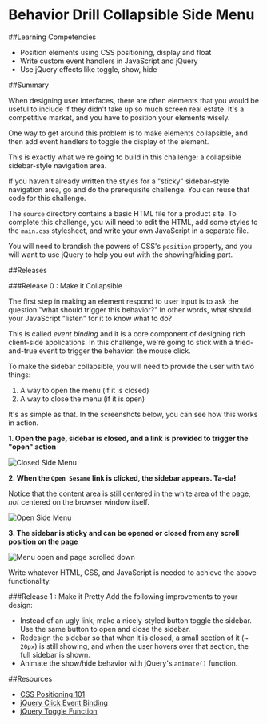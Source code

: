 # Behavior Drill Collapsible Side Menu 
 
##Learning Competencies 
* Position elements using CSS positioning, display and float 
* Write custom event handlers in JavaScript and jQuery 
* Use jQuery effects like toggle, show, hide

##Summary 

When designing user interfaces, there are often elements that you would be useful to include if they didn't take up so much screen real estate.  It's a competitive market, and you have to position your elements wisely.

One way to get around this problem is to make elements collapsible, and then add event handlers to toggle the display of the element.

This is exactly what we're going to build in this challenge: a collapsible sidebar-style navigation area.

If you haven't already written the styles for a "sticky" sidebar-style navigation area, go and do the prerequisite challenge.  You can reuse that code for this challenge.

The `source` directory contains a basic HTML file for a product site.  To complete this challenge, you will need to edit the HTML, add some styles to the `main.css` stylesheet, and write your own JavaScript in a separate file.

You will need to brandish the powers of CSS's `position` property, and you will want to use jQuery to help you out with the showing/hiding part.  

##Releases

###Release 0 : Make it Collapsible

The first step in making an element respond to user input is to ask the question "what should trigger this behavior?"  In other words, what should your JavaScript "listen" for it to know what to do?

This is called *event binding* and it is a core component of designing rich client-side applications.  In this challenge, we're going to stick with a tried-and-true event to trigger the behavior: the mouse click. 

To make the sidebar collapsible, you will need to provide the user with two things:

1. A way to open the menu (if it is closed)
2. A way to close the menu (if it is open)

It's as simple as that.  In the screenshots below, you can see how this works in action.

**1. Open the page, sidebar is closed, and a link is provided to trigger the "open" action**

![Closed Side Menu](http://f.cl.ly/items/2g3z220f2f0Q0H0E1414/collapsible_side_menu-closed.png)

**2. When the `Open Sesame` link is clicked, the sidebar appears.  Ta-da!**

Notice that the content area is still centered in the white area of the page, *not* centered on the browser window itself.

![Open Side Menu](http://f.cl.ly/items/2H110f0P0D2n1C1A123k/collapsible_side_menu-open.png)

**3. The sidebar is sticky and can be opened or closed from any scroll position on the page**

![Menu open and page scrolled down](http://f.cl.ly/items/3Z3d3U19421M2N2U0W0u/collapsible_side_menu-scrolled_down.png)

Write whatever HTML, CSS, and JavaScript is needed to achieve the above functionality.

###Release 1 : Make it Pretty
Add the following improvements to your design: 

- Instead of an ugly link, make a nicely-styled button toggle the sidebar.  Use the same button to open and close the sidebar.
- Redesign the sidebar so that when it is closed, a small section of it (~ `20px`) is still showing, and when the user hovers over that section, the full sidebar is shown.
- Animate the show/hide behavior with jQuery's `animate()` function. 

<!-- ##Optimize Your Learning  -->

##Resources

* [CSS Positioning 101][css-positioning]
* [jQuery Click Event Binding][jquery-event-binding]
* [jQuery Toggle Function][jquery-toggle]

[css-positioning]: http://alistapart.com/article/css-positioning-101
[jquery-event-binding]: http://api.jquery.com/click/
[jquery-toggle]: http://api.jquery.com/toggle/
